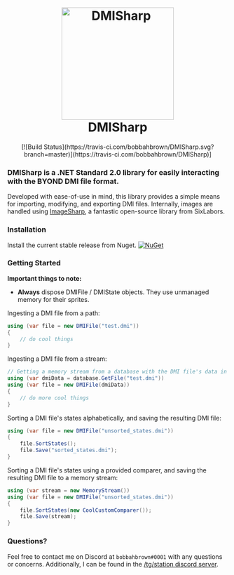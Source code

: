 <h1 align="center">
<img src="https://melonmesa.com/storage/dmisharp.png" alt="DMISharp" width="256"/>
<br/>
DMISharp
</h1>

<div align="center">
    [![Build Status](https://travis-ci.com/bobbahbrown/DMISharp.svg?branch=master)](https://travis-ci.com/bobbahbrown/DMISharp)]
</div>

### **DMISharp** is a .NET Standard 2.0 library for easily interacting with the BYOND DMI file format.

Developed with ease-of-use in mind, this library provides a simple means for importing, modifying, and exporting DMI files. Internally, images are handled using [ImageSharp](https://github.com/SixLabors/ImageSharp), a fantastic open-source library from SixLabors.

### Installation

Install the current stable release from Nuget.
[![NuGet](https://img.shields.io/nuget/v/DMISharp.svg)](https://www.nuget.org/packages/DMISharp/)

### Getting Started

**Important things to note:**
- **Always** dispose DMIFile / DMIState objects. They use unmanaged memory for their sprites.

Ingesting a DMI file from a path:
```csharp
using (var file = new DMIFile("test.dmi"))
{
    // do cool things
}
```

Ingesting a DMI file from a stream:
```csharp
// Getting a memory stream from a database with the DMI file's data in the response
using (var dmiData = database.GetFile("test.dmi"))
using (var file = new DMIFile(dmiData))
{
    // do more cool things
}
```

Sorting a DMI file's states alphabetically, and saving the resulting DMI file:
```csharp
using (var file = new DMIFile("unsorted_states.dmi")) 
{
    file.SortStates();
    file.Save("sorted_states.dmi");
}
```

Sorting a DMI file's states using a provided comparer, and saving the resulting DMI file to a memory stream:
```csharp
using (var stream = new MemoryStream())
using (var file = new DMIFile("unsorted_states.dmi"))
{
    file.SortStates(new CoolCustomComparer());
    file.Save(stream);
}
```

### Questions?

Feel free to contact me on Discord at `bobbahbrown#0001` with any questions or concerns. Additionally, I can be found in the [/tg/station discord server](https://discord.gg/ss13).
